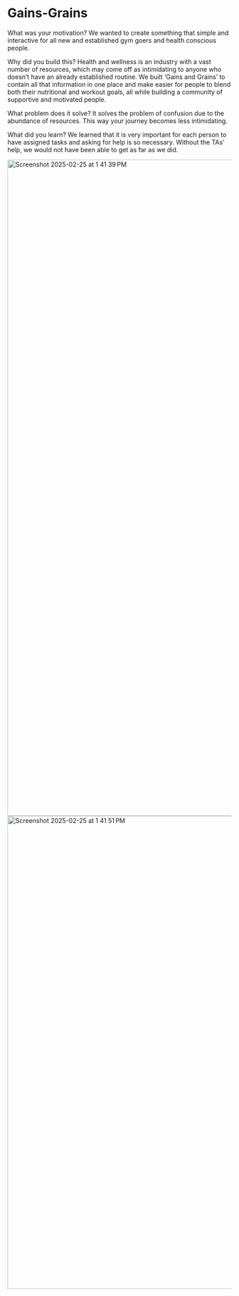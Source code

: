 # Gains-Grains

What was your motivation? 
We wanted to create something that simple and interactive for all new and established gym goers and health conscious people. 

Why did you build this?
Health and wellness is an industry with a vast number of resources, which may come off as intimidating to anyone who doesn’t have an already established routine. We built ‘Gains and Grains’ to contain all that information in one place and make easier for people to blend both their nutritional and workout goals, all while building a community of supportive and motivated people.

What problem does it solve? 
It solves the problem of confusion due to the abundance of resources. This way your journey becomes less intimidating.

What did you learn? 
We learned that it is very important for each person to have assigned tasks and asking for help is so necessary. Without the TAs’ help, we would not have been able to get as far as we did.

<img width="1476" alt="Screenshot 2025-02-25 at 1 41 39 PM" src="https://github.com/user-attachments/assets/1589e4c7-1680-4f12-8e50-175e6eee57e3" />
<img width="1064" alt="Screenshot 2025-02-25 at 1 41 51 PM" src="https://github.com/user-attachments/assets/100c1078-8ab9-4c1e-a67e-f56e9b7fd176" />
